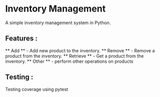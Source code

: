 # Inventory Management
A simple inventory management system in Python.

## Features :
** Add ** - Add new product to the inventory.
** Remove ** - Remove a product from the inventory.
** Retrieve ** - Get a product from the inventory.
** Other ** - perform other operations on products

## Testing :
Testing coverage using pytest